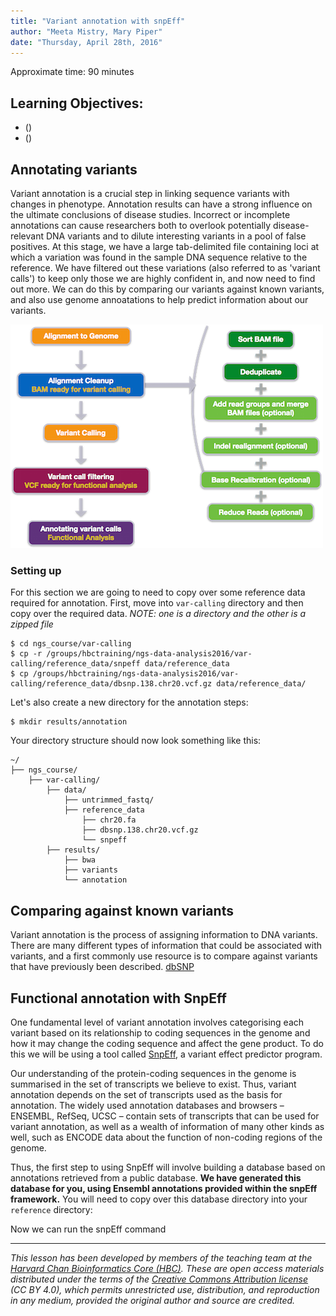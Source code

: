 ```yaml
---
title: "Variant annotation with snpEff"
author: "Meeta Mistry, Mary Piper"
date: "Thursday, April 28th, 2016"
---
```


Approximate time: 90 minutes

## Learning Objectives:

* ()
* ()



## Annotating variants

Variant annotation is a crucial step in linking sequence variants with changes in phenotype. Annotation results can have a strong influence on the ultimate conclusions of disease studies. Incorrect or incomplete annotations can cause researchers both to overlook potentially disease-relevant DNA variants and to dilute interesting variants in a pool of false positives. At this stage, we have a large tab-delimited file containing loci at which a variation was found in the sample DNA sequence relative to the reference. We have filtered out these variations (also referred to as 'variant calls') to keep only those we are highly confident in, and now need to find out more. We can do this by comparing our variants against known variants, and also use genome annoatations to help predict information about our variants. 

![var_calling_workflow](../img/variant_calling_workflow.png)

### Setting up

For this section we are going to need to copy over some reference data required for annotation. First, move into `var-calling` directory and then copy over the required data. *NOTE: one is a directory and the other is a zipped file*

```
$ cd ngs_course/var-calling
$ cp -r /groups/hbctraining/ngs-data-analysis2016/var-calling/reference_data/snpeff data/reference_data
$ cp /groups/hbctraining/ngs-data-analysis2016/var-calling/reference_data/dbsnp.138.chr20.vcf.gz data/reference_data/

```

Let's also create a new directory for the annotation steps:

```
$ mkdir results/annotation

```
Your directory structure should now look something like this:

```
~/
├── ngs_course/
    ├── var-calling/
        ├── data/
            ├── untrimmed_fastq/
            ├── reference_data
        	    ├── chr20.fa
        	    ├── dbsnp.138.chr20.vcf.gz
                └── snpeff
        ├── results/
     		├── bwa
     		├── variants
            └── annotation

```



## Comparing against known variants 

Variant annotation is the process of assigning information to DNA variants. There are many different types of information that could be associated with variants, and a first commonly use resource is to compare against variants that have previously been described. [dbSNP](http://www.ncbi.nlm.nih.gov/SNP/) 

## Functional annotation with SnpEff

One fundamental level of variant annotation involves categorising each variant based on its relationship to coding sequences in the genome and how it may change the coding sequence and affect the gene product. To do this we will be using a tool called [SnpEff](http://snpeff.sourceforge.net/), a variant effect predictor program. 

Our understanding of the protein-coding sequences in the genome is summarised in the set of transcripts we believe to exist. Thus, variant annotation depends on the set of transcripts used as the basis for annotation. The widely used annotation databases and browsers – ENSEMBL, RefSeq, UCSC – contain sets of transcripts that can be used for variant annotation, as well as a wealth of information of many other kinds as well, such as ENCODE data about the function of non-coding regions of the genome. 

Thus, the first step to using SnpEff will involve building a database based on annotations retrieved from a public database. **We have generated this database for you, using Ensembl annotations provided within the snpEff framework.** You will need to copy over this database directory into your `reference` directory:


Now we can run the snpEff command 





***
*This lesson has been developed by members of the teaching team at the [Harvard Chan Bioinformatics Core (HBC)](http://bioinformatics.sph.harvard.edu/). These are open access materials distributed under the terms of the [Creative Commons Attribution license](https://creativecommons.org/licenses/by/4.0/) (CC BY 4.0), which permits unrestricted use, distribution, and reproduction in any medium, provided the original author and source are credited.*




